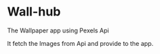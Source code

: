 # Wall-hub
The Wallpaper app using Pexels Api


It fetch the Images from Api and provide to the app.
